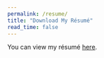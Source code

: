 ```yaml
---
permalink: /resume/
title: "Download My Résumé"
read_time: false
---
```


You can view my résumé <a href="https://github.com/jhnliu/jhnliu/raw/gh-pages/assets/images/John_Liu_resume.pdf">here</a>.